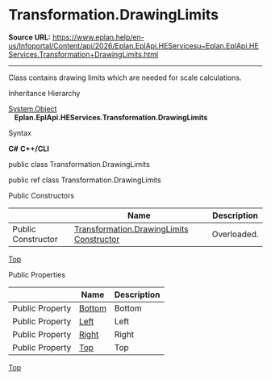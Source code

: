 # Transformation.DrawingLimits

**Source URL:** https://www.eplan.help/en-us/Infoportal/Content/api/2026/Eplan.EplApi.HEServicesu~Eplan.EplApi.HEServices.Transformation+DrawingLimits.html

---

Class contains drawing limits which are needed for scale calculations.

Inheritance Hierarchy

[System.Object](#)  
   **Eplan.EplApi.HEServices.Transformation.DrawingLimits**

Syntax

**C#**
**C++/CLI**


public class Transformation.DrawingLimits

public ref class Transformation.DrawingLimits

Public Constructors

|  | Name | Description |
| --- | --- | --- |
| Public Constructor | [Transformation.DrawingLimits Constructor](Eplan.EplApi.HEServicesu~Eplan.EplApi.HEServices.Transformation+DrawingLimits~_ctor.html) | Overloaded. |

[Top](#top)

Public Properties

|  | Name | Description |
| --- | --- | --- |
| Public Property | [Bottom](Eplan.EplApi.HEServicesu~Eplan.EplApi.HEServices.Transformation+DrawingLimits~Bottom.html) | Bottom |
| Public Property | [Left](Eplan.EplApi.HEServicesu~Eplan.EplApi.HEServices.Transformation+DrawingLimits~Left.html) | Left |
| Public Property | [Right](Eplan.EplApi.HEServicesu~Eplan.EplApi.HEServices.Transformation+DrawingLimits~Right.html) | Right |
| Public Property | [Top](Eplan.EplApi.HEServicesu~Eplan.EplApi.HEServices.Transformation+DrawingLimits~Top.html) | Top |

[Top](#top)
